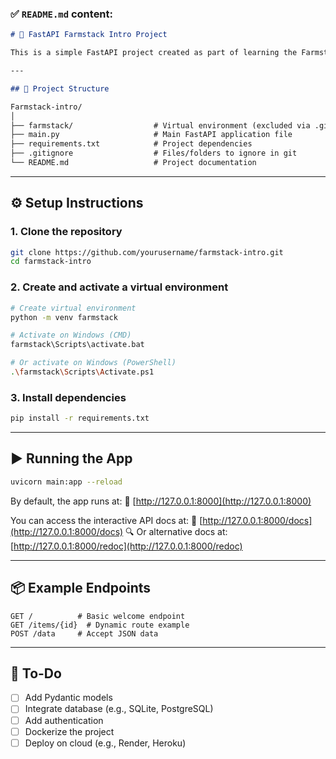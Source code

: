 ### ✅ `README.md` content:

```markdown
# 🚀 FastAPI Farmstack Intro Project

This is a simple FastAPI project created as part of learning the Farmstack ecosystem. It includes the basics of building APIs using FastAPI and setting up a local development environment with virtual environments.

---

## 📁 Project Structure

Farmstack-intro/
│
├── farmstack/                  # Virtual environment (excluded via .gitignore)
├── main.py                     # Main FastAPI application file
├── requirements.txt            # Project dependencies
├── .gitignore                  # Files/folders to ignore in git
└── README.md                   # Project documentation

```





---

## ⚙️ Setup Instructions

### 1. Clone the repository
```bash
git clone https://github.com/yourusername/farmstack-intro.git
cd farmstack-intro
````

### 2. Create and activate a virtual environment

```bash
# Create virtual environment
python -m venv farmstack

# Activate on Windows (CMD)
farmstack\Scripts\activate.bat

# Or activate on Windows (PowerShell)
.\farmstack\Scripts\Activate.ps1
```

### 3. Install dependencies

```bash
pip install -r requirements.txt
```

---

## ▶️ Running the App

```bash
uvicorn main:app --reload
```

By default, the app runs at:
📍 [http://127.0.0.1:8000](http://127.0.0.1:8000)

You can access the interactive API docs at:
📄 [http://127.0.0.1:8000/docs](http://127.0.0.1:8000/docs)
🔍 Or alternative docs at: [http://127.0.0.1:8000/redoc](http://127.0.0.1:8000/redoc)

---

## 📦 Example Endpoints

```http
GET /          # Basic welcome endpoint
GET /items/{id}  # Dynamic route example
POST /data     # Accept JSON data
```

---

## 📌 To-Do

* [ ] Add Pydantic models
* [ ] Integrate database (e.g., SQLite, PostgreSQL)
* [ ] Add authentication
* [ ] Dockerize the project
* [ ] Deploy on cloud (e.g., Render, Heroku)
